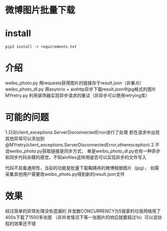 # 微博图片批量下载

# install
`
pip3 install -r requirements.txt
`

# 介绍
weibo_photo.py 用requests获得图片的链接存于result.json（非重点）
weibo_photo_dl.py 用asyncio + aiohttp异步下载result.json中jpg格式的图片
MYretry.py 利用装饰器实现异步请求的重试（非异步可以使用retrying库）

# 可能的问题
1.只对client_exceptions.ServerDisconnectedError进行了处理
若在请求中出现其他异常可以添加到
@MYretry(client_exceptions.ServerDisconnectedError,otherexception)
2.不谈weibo_photo.py获取链接是同步方式，
单是weibo_photo_dl.py也有一种异步和同步代码杂糅的感觉，不知aiofiles这样用是否可以实现异步的文件写入


代码不具备通用性，当前的功能是批量下载鞠婧祎的微博相册图片（jpg），
如需采集其他用户需要改weibo_photo.py得到新的result.json文件


# 效果
经过简单的异常处理没有遗漏的
并发数CONCURRENCY为5我家的垃圾网络用了400s下载了1500多张图
（非并发情况下等一张图片的响应就要超过1s）可以说协程的效果还不错




